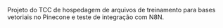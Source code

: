 Projeto do TCC de hospedagem de arquivos de treinamento para bases vetoriais no Pinecone e teste de integração com N8N.